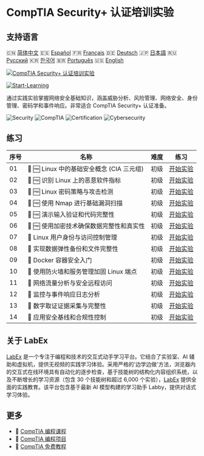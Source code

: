 # CompTIA Security+ 认证培训实验

## 支持语言

🇨🇳 [简体中文](README_zh.md) 🇪🇸 [Español](README_es.md) 🇫🇷 [Français](README_fr.md) 🇩🇪 [Deutsch](README_de.md) 🇯🇵 [日本語](README_ja.md) 🇷🇺 [Русский](README_ru.md) 🇰🇷 [한국어](README_ko.md) 🇧🇷 [Português](README_pt.md) 🇺🇸 [English](README.md) 

[![CompTIA Security+ 认证培训实验](https://cover-creator.labex.io/comptia-security-plus-training-labs.png?lang=zh)](https://labex.io/zh/courses/comptia-security-plus-training-labs)

[![Start-Learning](https://img.shields.io/badge/Start-Learning-whitesmoke?style=for-the-badge)](https://labex.io/zh/courses/comptia-security-plus-training-labs)

通过实践实验掌握网络安全基础知识，涵盖威胁分析、风险管理、网络安全、身份管理、密码学和事件响应。非常适合 CompTIA Security+ 认证准备。

![Security](https://img.shields.io/badge/Security-whitesmoke?style=for-the-badge&logo=security)
![CompTIA](https://img.shields.io/badge/CompTIA-whitesmoke?style=for-the-badge&logo=comptia)
![Certification](https://img.shields.io/badge/Certification-whitesmoke?style=for-the-badge&logo=certification)
![Cybersecurity](https://img.shields.io/badge/Cybersecurity-whitesmoke?style=for-the-badge&logo=cybersecurity)


## 练习

|   序号 | 名称                                      | 难度   | 练习                                                                                                                                                                                      |
|--------|-------------------------------------------|--------|-------------------------------------------------------------------------------------------------------------------------------------------------------------------------------------------|
|     01 | 🧩 🆓 Linux 中的基础安全概念 (CIA 三元组) | 初级   | <a target='_blank' href='https://labex.io/zh/labs/comptia-foundational-security-concepts-cia-triad-in-linux-592882?course=comptia-security-plus-training-labs'>开始实验</a>               |
|     02 | 🧩 🆓 识别 Linux 上的恶意软件指标         | 初级   | <a target='_blank' href='https://labex.io/zh/labs/comptia-identifying-malware-indicators-on-linux-592887?course=comptia-security-plus-training-labs'>开始实验</a>                         |
|     03 | 🧩 🆓 Linux 密码策略与攻击检测            | 初级   | <a target='_blank' href='https://labex.io/zh/labs/comptia-password-policies-and-detecting-attack-in-linux-592888?course=comptia-security-plus-training-labs'>开始实验</a>                 |
|     04 | 🧩 🆓 使用 Nmap 进行基础漏洞扫描          | 初级   | <a target='_blank' href='https://labex.io/zh/labs/comptia-basic-vulnerability-scanning-with-nmap-594554?course=comptia-security-plus-training-labs'>开始实验</a>                          |
|     05 | 🧩 🆓 演示输入验证和代码完整性            | 初级   | <a target='_blank' href='https://labex.io/zh/labs/comptia-demonstrating-input-validation-and-code-integrity-594556?course=comptia-security-plus-training-labs'>开始实验</a>               |
|     06 | 🧩 🆓 使用加密技术确保数据完整性和真实性  | 初级   | <a target='_blank' href='https://labex.io/zh/labs/comptia-ensuring-data-integrity-and-authenticity-with-cryptography-594576?course=comptia-security-plus-training-labs'>开始实验</a>      |
|     07 | 🧩  Linux 用户身份与访问控制管理          | 初级   | <a target='_blank' href='https://labex.io/zh/labs/comptia-managing-user-identities-and-access-controls-in-linux-594585?course=comptia-security-plus-training-labs'>开始实验</a>           |
|     08 | 🧩  实现数据弹性备份和文件完整性          | 初级   | <a target='_blank' href='https://labex.io/zh/labs/comptia-implementing-data-resilience-backups-and-file-integrity-594583?course=comptia-security-plus-training-labs'>开始实验</a>         |
|     09 | 🧩  Docker 容器安全入门                   | 初级   | <a target='_blank' href='https://labex.io/zh/labs/comptia-introduction-to-container-security-with-docker-594584?course=comptia-security-plus-training-labs'>开始实验</a>                  |
|     10 | 🧩  使用防火墙和服务管理加固 Linux 端点   | 初级   | <a target='_blank' href='https://labex.io/zh/labs/comptia-hardening-a-linux-endpoint-with-firewall-and-service-management-594582?course=comptia-security-plus-training-labs'>开始实验</a> |
|     11 | 🧩  网络流量分析与安全远程访问            | 初级   | <a target='_blank' href='https://labex.io/zh/labs/comptia-network-traffic-analysis-and-secure-remote-access-594587?course=comptia-security-plus-training-labs'>开始实验</a>               |
|     12 | 🧩  监控与事件响应日志分析                | 初级   | <a target='_blank' href='https://labex.io/zh/labs/comptia-monitoring-and-incident-response-log-analysis-594586?course=comptia-security-plus-training-labs'>开始实验</a>                   |
|     13 | 🧩  数字取证证据采集与完整性              | 初级   | <a target='_blank' href='https://labex.io/zh/labs/comptia-digital-forensics-evidence-acquisition-and-integrity-594581?course=comptia-security-plus-training-labs'>开始实验</a>            |
|     14 | 🧩  应用安全基线和合规性控制              | 初级   | <a target='_blank' href='https://labex.io/zh/labs/comptia-applying-security-baselines-and-compliance-controls-594580?course=comptia-security-plus-training-labs'>开始实验</a>             |

## 关于 LabEx

[LabEx](https://labex.io) 是一个专注于编程和技术的交互式动手学习平台。它结合了实验室、AI 辅助和虚拟机，提供无视频的实践学习体验。采用严格的'边学边做'方法，浏览器内的交互式在线环境具有自动化的逐步检查，基于技能树的结构化内容组织系统，以及不断增长的学习资源（包含 30 个技能树和超过 6,000 个实验），[LabEx](https://labex.io) 提供全面的实践教育。该平台包含基于最新 AI 模型构建的学习助手 Labby，提供对话式学习体验。

## 更多

- 🔗 [CompTIA 编程课程](https://github.com/labex-labs/awesome-programming-courses)
- 🔗 [CompTIA 编程项目](https://github.com/labex-labs/awesome-programming-projects)
- 🔗 [CompTIA 免费教程](https://github.com/labex-labs/comptia-free-tutorials)

